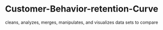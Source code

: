 # Customer-Behavior-retention-Curve
cleans, analyzes, merges, manipulates, and visualizes data sets to compare
